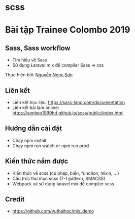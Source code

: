 # scss
# Bài tập Trainee Colombo 2019

## Sass, Sass workflow

- Tìm hiểu về Sass
- Sử dụng Laravel mix để compiler Sass => css

Thực hiện bởi: [Nguyễn Ngọc Sơn](https://github.com/sonbeo1999hd)

## Liên kết

- Liên kết học liệu: https://sass-lang.com/documentation
- Liên kết bài làm online: https://sonbeo1999hd.github.io/scss/public/index.html
      

## Hướng dẫn cài đặt

- Chạy npm install
- Chạy npm run watch or npm run prod

## Kiến thức nắm được

- Kiến thức về scss (cú pháp, biến, function, mixin, ...)
- Cấu trúc thư mục scss (7-1 pattern, SMACSS)
- Webpack và sử dụng laravel mix để compiler scss

## Credit

- https://github.com/vuthaihoc/mix_demo
